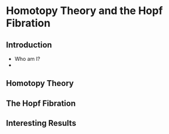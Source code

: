 # Homotopy Theory and the Hopf Fibration

## Introduction
- Who am I?
- 

## Homotopy Theory

## The Hopf Fibration

## Interesting Results
